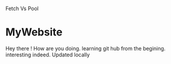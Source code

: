 Fetch Vs Pool
# MyWebsite

Hey there ! How are you doing. learning git hub from the begining. interesting indeed.
Updated locally
